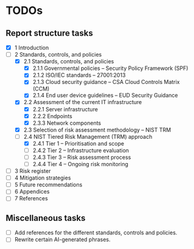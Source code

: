 # TODOs

## Report structure tasks

- [x] 1 Introduction
- [ ] 2 Standards, controls, and policies
  - [x] 2.1 Standards, controls, and policies
    - [x] 2.1.1 Governmental policies – Security Policy Framework (SPF)
    - [x] 2.1.2 ISO/IEC standards – 27001:2013
    - [x] 2.1.3 Cloud security guidance – CSA Cloud Controls Matrix (CCM)
    - [x] 2.1.4 End user device guidelines – EUD Security Guidance
  - [x] 2.2 Assessment of the current IT infrastructure
    - [x] 2.2.1 Server infrastructure
    - [x] 2.2.2 Endpoints
    - [x] 2.3.3 Network components
  - [x] 2.3 Selection of risk assessment methodology – NIST TRM
  - [ ] 2.4 NIST Tiered Risk Management (TRM) approach
    - [x] 2.4.1 Tier 1 – Prioritisation and scope
    - [ ] 2.4.2 Tier 2 – Infrastructure evaluation
    - [ ] 2.4.3 Tier 3 – Risk assessment process
    - [ ] 2.4.4 Tier 4 – Ongoing risk monitoring
- [ ] 3 Risk register
- [ ] 4 Mitigation strategies
- [ ] 5 Future recommendations
- [ ] 6 Appendices
- [ ] 7 References

## Miscellaneous tasks

- [ ] Add references for the different standards, controls and policies.
- [ ] Rewrite certain AI-generated phrases.
